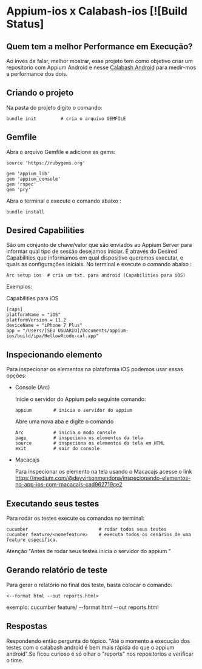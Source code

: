 # Appium-ios x  Calabash-ios                                [![Build Status]

## Quem tem a melhor Performance em Execução?

Ao invés de falar, melhor mostrar, esse projeto tem como objetivo 
criar um repositorio com Appium Android e nesse <a href="https://github.com/danilopolicarpos/calabash-android">Calabash Android</a>
para medir-mos a performance dos dois.

## Criando o projeto

Na pasta do projeto digito o comando:

```
bundle init         # cria o arquivo GEMFILE
```
## Gemfile

Abra o arquivo Gemfile e adicione as gems:
```
source 'https://rubygems.org'

gem 'appium_lib'
gem 'appium_console'
gem 'rspec'
gem 'pry'
```

Abra o terminal e execute o comando abaixo :
```
bundle install      
```

## Desired Capabilities

São um conjunto de chave/valor que são enviados ao Appium Server para informar qual tipo de sessão desejamos iniciar.
É através do Desired Capabilities que informamos em qual dispositivo queremos executar, e quais as configurações iniciais.
No terminal e execute o comando abaixo :
```
Arc setup ios  # cria um txt. para android (Capabilities para iOS)
```
Exemplos:

Capabilities para iOS
```
[caps]
platformName = "iOS"
platformVersion = 11.2
deviceName = "iPhone 7 Plus"
app = "/Users/[SEU USUARIO]/Documents/appium-ios/build/ipa/HellowXcode-cal.app"
```

## Inspecionando elemento

  Para inspecionar os elementos na plataforma iOS podemos usar essas opções:
  
  - Console (Arc)

      Inicie o servidor do Appium pelo seguinte comando:
      ```
      appium        # inicia o servidor do appium
      ```
      Abre uma nova aba e digite o comando
      ```
      Arc           # inicia o modo console
      page          # inspeciona os elementos da tela
      source        # inspeciona os elementos da tela em HTML
      exit          # sair do console
      ```


  -  Macacajs

      Para inspecionar os elemento na tela usando o Macacajs acesse o link https://medium.com/@deyvirsonmendona/inspecionando-elementos-no-app-ios-com-macacajs-cad962719ce2


## Executando seus testes

  Para rodar os testes execute os comandos no terminal:
  ```
  cucumber                          # rodar todos seus testes
  cucumber feature/<nomefeature>    # executa todos os cenários de uma feature especifica.
  ```
  Atenção "Antes de rodar seus testes inicia o servidor do appium "

## Gerando relatório de teste

  Para gerar o relatório no final dos teste, basta colocar o comando:
  ```
  <--format html --out reports.html>
  ```
  exemplo: cucumber feature/<nomefeature> --format html --out reports.html

## Respostas

Respondendo então pergunta do tópico. "Até o momento a execução dos testes
com o calabash android é bem mais rápida do que o appium android".Se ficou 
curioso é só olhar o "reports" nos repositorios e verificar o time.